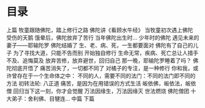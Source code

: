 # 目录
上篇
  牧童跟随佛陀，踏上修行之路
  佛陀讲《看顾水牛经》
  当牧童初次遇上佛陀
  受伤的天鹅
  饿晕后，佛陀放弃了苦行
  当年佛陀出生时...
  少年时的佛陀
  遇见未来的妻子——耶输陀罗
  佛陀结婚了
  生、老、病、死，一生都要面对
  佛陀有了自己的儿子
  为了寻找大道，只能不告而别
  开始独自修行
  生命无常，疾病、死亡总让人措手不及、追悔莫及
  放弃苦修，放弃避世，回归自己
  那一晚，耶输陀罗睡着了吗？
  佛陀彻底开悟了
  痛苦消失了，一切都不同了
  对橘子的专注，是一种修行
  你和我，或许曾存在于一个生命体之中：
  不同的人，需要不同的法门：不同的法门即不同的方法
  初转法轮: 八正道
  痛苦，是因为在用错误的方式生活
  皈依佛，皈依法，皈依僧
  回归当下这一刻，你才会觉醒
  万法因缘生，万法因缘灭
  世法燃烧
  佛陀僧团
  十大弟子：舍利佛、目犍连...
中篇
下篇